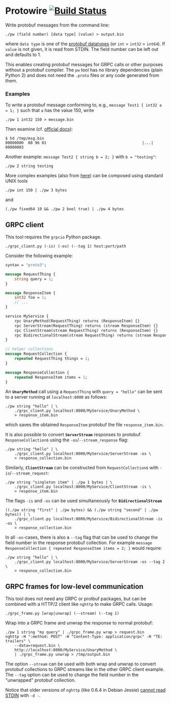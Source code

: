 

# Protowire [![Build Status](https://travis-ci.org/oseiskar/protowire.svg?branch=master)](https://travis-ci.org/oseiskar/protowire)

Write protobuf messages from the command line:

    ./pw (field number) [data type] (value) > output.bin
        
where `data type` is one of the [protobuf datatypes](https://developers.google.com/protocol-buffers/docs/proto3#scalar) (or `int` = `int32` = `int64`). If `value` is not given, it is read from STDIN.
The field number can be left out and defaults to 1.

This enables creating protobuf messages for GRPC calls or other purposes without a protobuf compiler. The `pw` tool has no library dependencies (plain Python 2) and does not need the `.proto` files or any code generated from them.

### Examples

To write a protobuf message conforming to, e.g., `message Test1 { int32 a = 1; }` such that `a` has the value 150, write

    ./pw 1 int32 150 > message.bin

Then examine (cf. [official docs](https://developers.google.com/protocol-buffers/docs/encoding#simple)):
        
    $ hd /tmp/msg.bin
    00000000  08 96 01                                          |...|
    00000003

Another example: `message Test2 { string b = 2; }` with `b = "testing"`:

    ./pw 2 string testing

More complex examples (also from [here](https://developers.google.com/protocol-buffers/docs/encoding#embedded)) can be composed using standard UNIX tools

    ./pw int 150 | ./pw 3 bytes
        
and

    (./pw fixed64 10 && ./pw 2 bool true) | ./pw 4 bytes

## GRPC client

This tool requires the `grpcio` Python package.

    ./grpc_client.py (-is) (-os) (--tag 1) host:port/path

Consider the following example:

```protobuf
syntax = "proto3";

message RequestThing {
    string query = 1;
}

message ResponseItem {
    int32 foo = 1;
    // ...
}

service MyService {
    rpc UnaryMethod(RequestThing) returns (ResponseItem) {}
    rpc ServerStream(RequestThing) returns (stream ResponseItem) {}
    rpc ClientStream(stream RequestThing) returns (ResponseItem) {}
    rpc BidirectionalStream(stream RequestThing) returns (stream ResponseItem) {}
}

// helper collections
message RequestCollection {
    repeated RequestThing things = 1;
}

message ResponseCollection {
    repeated ResponseItem items = 1;
}
```

An **`UnaryMethod`** call using a `RequestThing` with `query = "hello"` can be sent to a server running at `localhost:8000` as follows:

    ./pw string "hello" | \
        ./grpc_client.py localhost:8000/MyService/UnaryMethod \
        > response_item.bin
            
which saves the obtained `ResponseItem` protobuf the file `response_item.bin`.

It is also possible to convert **`ServerStream`** responses to protobuf `ResponseCollection`s using the `-os`/`--stream_response` flag:

    ./pw string "hello" | \
        ./grpc_client.py localhost:8000/MyService/ServerStream -os \
        > response_collection.bin

Similarly, **`ClientStream`** can be constructed from `RequestCollection`s with `-is`/`--stream_request`:

    ./pw string "singleton item" | ./pw 1 bytes | \
        ./grpc_client.py localhost:8000/MyService/ClientStream -is \
        > response_item.bin

The flags `-is` and `-os` can be used simultaneously for **`BidirectionalStream`**

    ((./pw string "first" | ./pw bytes) && (./pw string "second" | ./pw bytes)) | \
        ./grpc_client.py localhost:8000/MyService/BidirectionalStream -is -os \
        > response_collection.bin

In all `-os`-cases, there is also a `--tag` flag that can be used to change the field number in the response protobuf collection. For example `message ResponseCollection { repeated ResponseItem items = 2; }` would require:

    ./pw string "hello" | \
        ./grpc_client.py localhost:8000/MyService/ServerStream -os --tag 2 \
        > response_collection.bin

## GRPC frames for low-level communication

This tool does not need any GRPC or protbuf packages, but can be combined with a HTTP/2 client like `nghttp` to make GRPC calls.
Usage:

    ./grpc_frame.py [wrap|unwrap] (--stream) (--tag 1)

Wrap into a GRPC frame and unwrap the response to normal protobuf:

    ./pw 1 string "my query" | ./grpc_frame.py wrap > request.bin
    nghttp -H ":method: POST" -H "Content-Type: application/grpc" -H "TE: trailers" \
        --data=request.bin \
        http://localhost:8000/MyService/UnaryMethod \
        | ./grpc_frame.py unwrap > /tmp/output.bin

The option `--stream` can be used with both wrap and unwrap to convert protobuf collections to GRPC streams like in the other GRPC client example. The `--tag` option can be used to change the field number in the "unwrapped" protobuf collection.

Notice that older versions of `nghttp` (like 0.6.4 in Debian Jessie) [cannot read STDIN](https://github.com/nghttp2/nghttp2/issues/133) with `-d -`.

